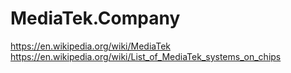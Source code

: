 # MediaTek.Company
https://en.wikipedia.org/wiki/MediaTek https://en.wikipedia.org/wiki/List_of_MediaTek_systems_on_chips
